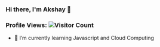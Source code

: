 ### Hi there, I'm Akshay 👋
### Profile Views: ![Visitor Count](https://profile-counter.glitch.me/ArcaneAkshay/count.svg)
- 🌱 I’m currently learning Javascript and Cloud Computing
